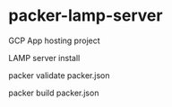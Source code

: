 # packer-lamp-server
GCP App hosting project

LAMP server install

packer validate packer.json

packer build packer.json
